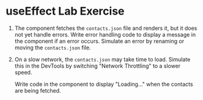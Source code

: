# useEffect Lab Exercise

1. The component fetches the `contacts.json` file and renders it, but it does not yet handle errors. Write error handling code to display a message in the component if an error occurs. Simulate an error by renaming or moving the `contacts.json` file.

2. On a slow network, the `contacts.json` may take time to load. Simulate this in the DevTools by switching "Network Throttling" to a slower speed.

   Write code in the component to display "Loading..." when the contacts are being fetched.

